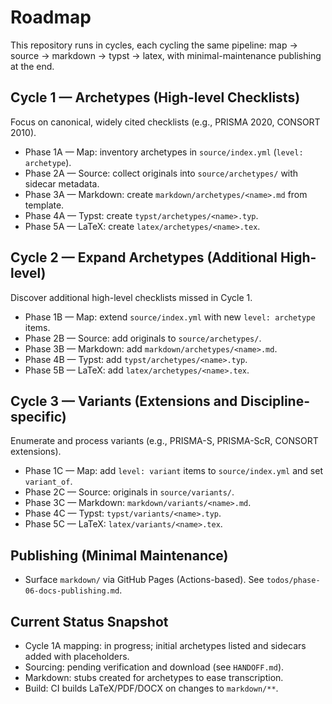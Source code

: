 # Roadmap

This repository runs in cycles, each cycling the same pipeline: map → source → markdown → typst → latex, with minimal-maintenance publishing at the end.

## Cycle 1 — Archetypes (High-level Checklists)
Focus on canonical, widely cited checklists (e.g., PRISMA 2020, CONSORT 2010).

- Phase 1A — Map: inventory archetypes in `source/index.yml` (`level: archetype`).
- Phase 2A — Source: collect originals into `source/archetypes/` with sidecar metadata.
- Phase 3A — Markdown: create `markdown/archetypes/<name>.md` from template.
- Phase 4A — Typst: create `typst/archetypes/<name>.typ`.
- Phase 5A — LaTeX: create `latex/archetypes/<name>.tex`.

## Cycle 2 — Expand Archetypes (Additional High-level)
Discover additional high-level checklists missed in Cycle 1.

- Phase 1B — Map: extend `source/index.yml` with new `level: archetype` items.
- Phase 2B — Source: add originals to `source/archetypes/`.
- Phase 3B — Markdown: add `markdown/archetypes/<name>.md`.
- Phase 4B — Typst: add `typst/archetypes/<name>.typ`.
- Phase 5B — LaTeX: add `latex/archetypes/<name>.tex`.

## Cycle 3 — Variants (Extensions and Discipline-specific)
Enumerate and process variants (e.g., PRISMA-S, PRISMA-ScR, CONSORT extensions).

- Phase 1C — Map: add `level: variant` items to `source/index.yml` and set `variant_of`.
- Phase 2C — Source: originals in `source/variants/`.
- Phase 3C — Markdown: `markdown/variants/<name>.md`.
- Phase 4C — Typst: `typst/variants/<name>.typ`.
- Phase 5C — LaTeX: `latex/variants/<name>.tex`.

## Publishing (Minimal Maintenance)
- Surface `markdown/` via GitHub Pages (Actions-based). See `todos/phase-06-docs-publishing.md`.

## Current Status Snapshot
- Cycle 1A mapping: in progress; initial archetypes listed and sidecars added with placeholders.
- Sourcing: pending verification and download (see `HANDOFF.md`).
- Markdown: stubs created for archetypes to ease transcription.
- Build: CI builds LaTeX/PDF/DOCX on changes to `markdown/**`.
